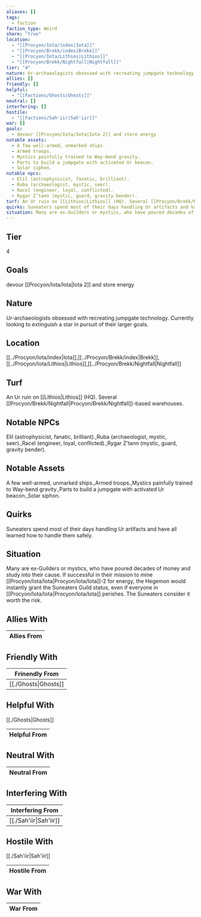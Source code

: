 ```yaml
---
aliases: []
tags:
  - faction
faction_type: Weird
share: "true"
location:
  - "[[Procyon/Iota/index|Iota]]"
  - "[[Procyon/Brekk/index|Brekk]]"
  - "[[Procyon/Iota/Lithios|Lithios]]"
  - "[[Procyon/Brekk/Nightfall|Nightfall]]"
tier: "4"
nature: Ur-archaeologists obsessed with recreating jumpgate technology. Currently looking to extinguish a star in pursuit of their larger goals.
allies: []
friendly: []
helpful:
  - "[[Factions/Ghosts|Ghosts]]"
neutral: []
interfering: []
hostile:
  - "[[Factions/Sah'iir|Sah'iir]]"
war: []
goals:
  - devour [[Procyon/Iota/Iota|Iota 2]] and store energy
notable assets:
  - A few well-armed, unmarked ships.
  - Armed troops.
  - Mystics painfully trained to Way-bend gravity.
  - Parts to build a jumpgate with activated Ur beacon.
  - Solar siphon.
notable npcs:
  - Elil (astrophysicist, fanatic, brilliant).
  - Ruba (archaeologist, mystic, seer).
  - Racel (engineer, loyal, conflicted).
  - Rygar Z’tann (mystic, guard, gravity bender).
turf: An Ur ruin on [[Lithios|Lithios]] (HQ). Several [[Procyon/Brekk/Nightfall|Procyon/Brekk/Nightfall]]-based warehouses.
quirks: Suneaters spend most of their days handling Ur artifacts and have all learned how to handle them safely.
situation: Many are ex-Guilders or mystics, who have poured decades of money and study into their cause. If successful in their mission to mine [[Procyon/Iota/Iota|Procyon/Iota/Iota]]-2 for energy, the Hegemon would instantly grant the Suneaters Guild status, even if everyone in [[Procyon/Iota/Iota|Procyon/Iota/Iota]] perishes. The Suneaters consider it worth the risk.
---
```

## Tier

4

## Goals

devour [[Procyon/Iota/Iota|Iota 2]] and store energy

## Nature

Ur-archaeologists obsessed with recreating jumpgate technology. Currently looking to extinguish a star in pursuit of their larger goals.

## Location

[[../Procyon/Iota/index|Iota]],[[../Procyon/Brekk/index|Brekk]],[[../Procyon/Iota/Lithios|Lithios]],[[../Procyon/Brekk/Nightfall|Nightfall]]

## Turf

An Ur ruin on [[Lithios|Lithios]] (HQ). Several [[Procyon/Brekk/Nightfall|Procyon/Brekk/Nightfall]]-based warehouses.

## Notable NPCs

Elil (astrophysicist, fanatic, brilliant).,Ruba (archaeologist, mystic, seer).,Racel (engineer, loyal, conflicted).,Rygar Z’tann (mystic, guard, gravity bender).

## Notable Assets

A few well-armed, unmarked ships.,Armed troops.,Mystics painfully trained to Way-bend gravity.,Parts to build a jumpgate with activated Ur beacon.,Solar siphon.

## Quirks

Suneaters spend most of their days handling Ur artifacts and have all learned how to handle them safely.

## Situation

Many are ex-Guilders or mystics, who have poured decades of money and study into their cause. If successful in their mission to mine [[Procyon/Iota/Iota|Procyon/Iota/Iota]]-2 for energy, the Hegemon would instantly grant the Suneaters Guild status, even if everyone in [[Procyon/Iota/Iota|Procyon/Iota/Iota]] perishes. The Suneaters consider it worth the risk.

## Allies With



| Allies From |
| ----------- |


## Friendly With



| Frinendly From                 |
| ------------------------------ |
| [[./Ghosts\|Ghosts]] |


## Helpful With

[[./Ghosts|Ghosts]]

| Helpful From |
| ------------ |


## Neutral With




| Neutral From |
| ------------ |



## Interfering With




| Interfering From                 |
| -------------------------------- |
| [[./Sah'iir\|Sah'iir]] |



## Hostile With

[[./Sah'iir|Sah'iir]]


| Hostile From |
| ------------ |



## War With



| War From |
| -------- |

